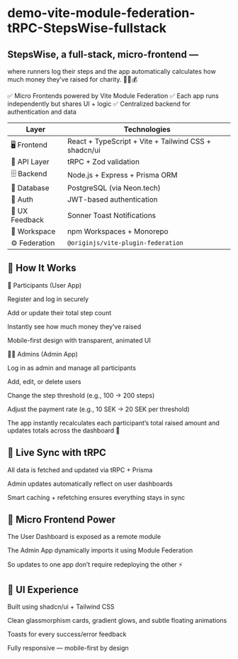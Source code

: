 # demo-vite-module-federation-tRPC-StepsWise-fullstack

## StepsWise, a full-stack, micro-frontend  —
where runners log their steps and the app automatically calculates how much money they’ve raised for charity. 🏃‍♀️💰

✅ Micro Frontends powered by Vite Module Federation
✅ Each app runs independently but shares UI + logic
✅ Centralized backend for authentication and data

| Layer          | Technologies                                         |
| -------------- | ---------------------------------------------------- |
| 🖥 Frontend    | React + TypeScript + Vite + Tailwind CSS + shadcn/ui |
| 🧩 API Layer   | tRPC + Zod validation                                |
| 🗄 Backend     | Node.js + Express + Prisma ORM                       |
| 🧠 Database    | PostgreSQL (via Neon.tech)                           |
| 🔐 Auth        | JWT-based authentication                             |
| 🔔 UX Feedback | Sonner Toast Notifications                           |
| 🧰 Workspace   | npm Workspaces + Monorepo                            |
| ⚙️ Federation  | `@originjs/vite-plugin-federation`                   |


## 🧭 How It Works

👟 Participants (User App)

Register and log in securely

Add or update their total step count

Instantly see how much money they’ve raised

Mobile-first design with transparent, animated UI

🧑‍💼 Admins (Admin App)

Log in as admin and manage all participants

Add, edit, or delete users

Change the step threshold (e.g., 100 → 200 steps)

Adjust the payment rate (e.g., 10 SEK → 20 SEK per threshold)

The app instantly recalculates each participant’s total raised amount and updates totals across the dashboard 💸


## 🔄 Live Sync with tRPC

All data is fetched and updated via tRPC + Prisma

Admin updates automatically reflect on user dashboards

Smart caching + refetching ensures everything stays in sync

## 🧩 Micro Frontend Power

The User Dashboard is exposed as a remote module

The Admin App dynamically imports it using Module Federation

So updates to one app don’t require redeploying the other ⚡️

## 🌈 UI Experience

Built using shadcn/ui + Tailwind CSS

Clean glassmorphism cards, gradient glows, and subtle floating animations

Toasts for every success/error feedback

Fully responsive — mobile-first by design



